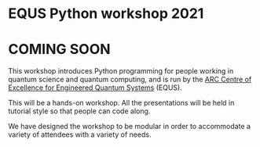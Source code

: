 # EQUS Python workshop 2021

# COMING SOON

This workshop introduces Python programming for people working in quantum science and quantum computing, and is run by the [ARC Centre of Excellence for Engineered Quantum Systems](https://equs.org) (EQUS).
 
This will be a hands-on workshop. All the presentations will be held in tutorial style so that people can code along.

We have designed the workshop to be modular in order to accommodate a variety of attendees with a variety of needs.


